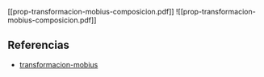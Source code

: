 [[prop-transformacion-mobius-composicion.pdf]]
![[prop-transformacion-mobius-composicion.pdf]]

## Referencias
- [transformacion-mobius](./transformacion-mobius.md)
